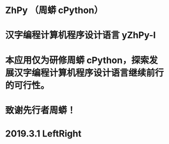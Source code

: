 # ZhPy （周蟒 cPython）
# 汉字编程计算机程序设计语言 yZhPy-I
# 本应用仅为研修周蟒 cPython，探索发展汉字编程计算机程序设计语言继续前行的可行性。
# 致谢先行者周蟒！
# 2019.3.1 LeftRight